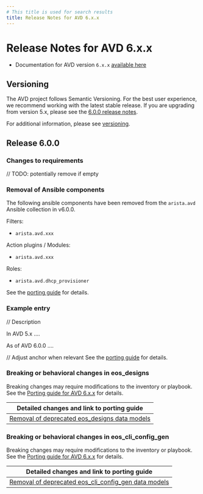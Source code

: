 ```yaml
---
# This title is used for search results
title: Release Notes for AVD 6.x.x
---
```

<!--
  ~ Copyright (c) 2025 Arista Networks, Inc.
  ~ Use of this source code is governed by the Apache License 2.0
  ~ that can be found in the LICENSE file.
  -->

# Release Notes for AVD 6.x.x

- Documentation for AVD version `6.x.x` [available here](https://avd.arista.com/6.x/)

## Versioning

The AVD project follows Semantic Versioning. For the best user experience, we recommend working with the latest stable release. If you are upgrading from version 5.x, please see the [6.0.0 release notes](#release-600).

For additional information, please see [versioning](../versioning/semantic-versioning.md).

## Release 6.0.0

### Changes to requirements

// TODO: potentially remove if empty

### Removal of Ansible components

The following ansible components have been removed from the `arista.avd` Ansible collection in v6.0.0.

Filters:

- `arista.avd.xxx`

Action plugins / Modules:

- `arista.avd.xxx`

Roles:

- `arista.avd.dhcp_provisioner`

See the [porting guide](../porting-guides/6.x.x.md#removal-of-ansible-components) for details.

### Example entry

// Description

In AVD 5.x  ....

As of AVD 6.0.0 ....

// Adjust anchor when relevant
See the [porting guide](../porting-guides/6.x.x.md##) for details.

### Breaking or behavioral changes in eos_designs

Breaking changes may require modifications to the inventory or playbook. See the [Porting guide for AVD 6.x.x](../porting-guides/6.x.x.md#changes-to-role-aristaavdeos_designs)
for details.

| Detailed changes and link to porting guide |
| ------------------------------------------ |
| [Removal of deprecated eos\_designs data models](../porting-guides/6.x.x.md#removal-of-deprecated-eos_designs-data-models) |

### Breaking or behavioral changes in eos_cli_config_gen

Breaking changes may require modifications to the inventory or playbook. See the [Porting guide for AVD 6.x.x](../porting-guides/6.x.x.md#changes-to-role-aristaavdeos_cli_config_gen)
for details.

| Detailed changes and link to porting guide |
| ------------------------------------------ |
| [Removal of deprecated eos\_cli\_config\_gen data models](../porting-guides/6.x.x.md#removal-of-deprecated-eos_cli_config_gen-data-models) |
